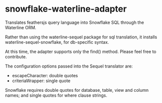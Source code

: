# snowflake-waterline-adapter

Translates feathersjs query language into Snowflake SQL through the Waterline ORM.

Rather than using the waterline-sequel package for sql translation, it installs waterline-sequel-snowflake, for db-specific syntax.

At this time, the adapter supports only the find() method. Please feel free to contribute.

The configuration options passed into the Sequel translator are:

- escapeCharacter: double quotes
- criteriaWrapper: single quote

Snowflake requires double quotes for database, table, view and column names; and single quotes for where clause strings.
